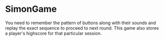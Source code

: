 # SimonGame
You need to remember the pattern of buttons along with their sounds and replay the exact sequence to proceed to next round. 
This game also stores a player's highscore for that particular session.
